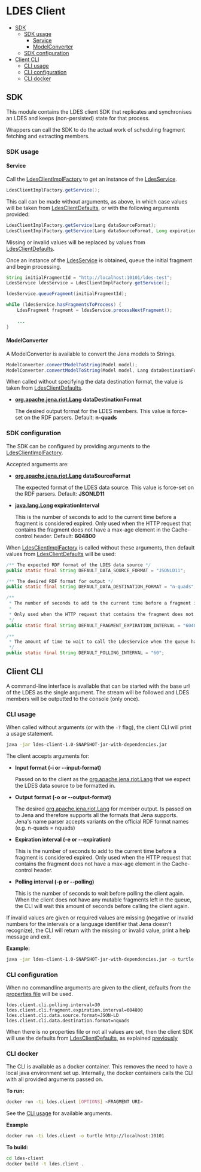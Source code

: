 # LDES Client

- [SDK](#sdk)
    - [SDK usage](#sdk-usage)
        - [Service](#service)
        - [ModelConverter](#modelconverter)
    - [SDK configuration](#sdk-configuration)
- [Client CLI](#client-cli)
    - [CLI usage](#cli-usage)
    - [CLI configuration](#cli-configuration)
    - [CLI docker](#cli-docker)

## SDK

This module contains the LDES client SDK that replicates and synchronises an LDES and keeps (non-persisted) state for that process.

Wrappers can call the SDK to do the actual work of scheduling fragment fetching and extracting members.

### SDK usage


#### Service
Call the [LdesClientImplFactory](src/main/java/be/vlaanderen/informatievlaanderen/ldes/client/LdesClientImplFactory.java) to get an instance of the [LdesService](src/main/java/be/vlaanderen/informatievlaanderen/ldes/client/services/LdesServiceImpl.java).

```java
LdesClientImplFactory.getService();
```

This call can be made without arguments, as above, in which case values will be taken from [LdesClientDefaults](src/main/java/be/vlaanderen/informatievlaanderen/ldes/client/LdesClientDefaults.java), or with the following arguments provided:

```java
LdesClientImplFactory.getService(Lang dataSourceFormat);
LdesClientImplFactory.getService(Lang dataSourceFormat, Long expirationInterval);
```

Missing or invalid values will be replaced by values from [LdesClientDefaults](src/main/java/be/vlaanderen/informatievlaanderen/ldes/client/LdesClientDefaults.java).

Once an instance of the [LdesService](src/main/java/be/vlaanderen/informatievlaanderen/ldes/client/services/LdesServiceImpl.java) is obtained, queue the initial fragment and begin processing.

```java
String initialFragmentId = "http://localhost:10101/ldes-test";
LdesService ldesService = LdesClientImplFactory.getService();

ldesService.queueFragment(initialFragmentId);

while (ldesService.hasFragmentsToProcess) {
	LdesFragment fragment = ldesService.processNextFragment();
	
	...
}
```

#### ModelConverter

A ModelConverter is available to convert the Jena models to Strings.

```java
ModelConverter.convertModelToString(Model model);
ModelConverter.convertModelToString(Model model, Lang dataDestinationFormat);
```

When called without specifying the data destination format, the value is taken from [LdesClientDefaults](src/main/java/be/vlaanderen/informatievlaanderen/ldes/client/LdesClientDefaults.java).

- **[org.apache.jena.riot.Lang](https://jena.apache.org/documentation/javadoc/arq/org/apache/jena/riot/Lang.html) dataDestinationFormat**

  The desired output format for the LDES members. This value is force-set on the RDF parsers.
  Default: **n-quads**

### SDK configuration

The SDK can be configured by providing arguments to the [LdesClientImplFactory](src/main/java/be/vlaanderen/informatievlaanderen/ldes/client/LdesClientImplFactory.java).

Accepted arguments are:
- **[org.apache.jena.riot.Lang](https://jena.apache.org/documentation/javadoc/arq/org/apache/jena/riot/Lang.html) dataSourceFormat**

  The expected format of the LDES data source. This value is force-set on the RDF parsers.
  Default: **JSONLD11**

- **[java.lang.Long](https://docs.oracle.com/en/java/javase/17/docs/api/java.base/java/lang/Long.html) expirationInterval**

  This is the number of seconds to add to the current time before a fragment is considered expired. Only used when the HTTP request that contains the fragment does not have a max-age element in the Cache-control header.
  Default: **604800**


When [LdesClientImplFactory](src/main/java/be/vlaanderen/informatievlaanderen/ldes/client/LdesClientImplFactory.java) is called without these arguments, then default values from [LdesClientDefaults](src/main/java/be/vlaanderen/informatievlaanderen/ldes/client/LdesClientDefaults.java) will be used:

```java
/** The expected RDF format of the LDES data source */
public static final String DEFAULT_DATA_SOURCE_FORMAT = "JSONLD11";

/** The desired RDF format for output */
public static final String DEFAULT_DATA_DESTINATION_FORMAT = "n-quads";

/**
 * The number of seconds to add to the current time before a fragment is considered expired.
 * 
 * Only used when the HTTP request that contains the fragment does not have a max-age element in the Cache-control header.
 */
public static final String DEFAULT_FRAGMENT_EXPIRATION_INTERVAL = "604800";

/**
 * The amount of time to wait to call the LdesService when the queue has no mutable fragments left or when the mutable fragments have not yet expired.
 */
public static final String DEFAULT_POLLING_INTERVAL = "60";
```


## Client CLI

A command-line interface is available that can be started with the base url of the LDES as the single argument.
The stream will be followed and LDES members will be outputted to the console (only once).


### CLI usage

When called without arguments (or with the `-?` flag), the client CLI will print a usage statement.

```bash
java -jar ldes-client-1.0-SNAPSHOT-jar-with-dependencies.jar
```

The client accepts arguments for:
- **Input format (-i or --input-format)**

  Passed on to the client as the [org.apache.jena.riot.Lang](https://jena.apache.org/documentation/javadoc/arq/org/apache/jena/riot/Lang.html) that we expect the LDES data source to be formatted in.
  
- **Output format (-o or --output-format)**

  The desired [org.apache.jena.riot.Lang](https://jena.apache.org/documentation/javadoc/arq/org/apache/jena/riot/Lang.html) for member output. Is passed on to Jena and therefore supports all the formats that Jena supports. Jena's name parser accepts variants on the official RDF format names (e.g. n-quads = nquads)

- **Expiration interval (-e or --expiration)**

  This is the number of seconds to add to the current time before a fragment is considered expired. Only used when the HTTP request that contains the fragment does not have a max-age element in the Cache-control header.
  
- **Polling interval (-p or --polling)**

  This is the number of seconds to wait before polling the client again. When the client does not have any mutable fragments left in the queue, the CLI will wait this amount of seconds before calling the client again.


If invalid values are given or required values are missing (negative or invalid numbers for the intervals or a language identifier that Jena doesn't recognize), the CLI will return with the missing or invalid value, print a help message and exit.

**Example:**

```bash
java -jar ldes-client-1.0-SNAPSHOT-jar-with-dependencies.jar -o turtle http://localhost:10101/ldes-test
```

### CLI configuration

When no commandline arguments are given to the client, defaults from the [properties file](src/main/resources/ldesclientcli.properties) will be used.

```properties
ldes.client.cli.polling.interval=30
ldes.client.cli.fragment.expiration.interval=604800
ldes.client.cli.data.source.format=JSON-LD
ldes.client.cli.data.destination.format=nquads
```
 
When there is no properties file or not all values are set, then the client SDK will use the defaults from [LdesClientDefaults](src/main/java/be/vlaanderen/informatievlaanderen/ldes/client/LdesClientDefaults.java), as explained [previously](#sdk-configuration)

### CLI docker

The CLI is available as a docker container. This removes the need to have a local java environment set up.
Internally, the docker containers calls the CLI with all provided arguments passed on.

**To run:**

```bash
docker run -ti ldes.client [OPTIONS] <FRAGMENT URI>
```

See the [CLI usage](#cli-usage) for available arguments.

**Example**

```bash
docker run -ti ldes.client -o turtle http://localhost:10101
```

**To build:**

```bash
cd ldes-client
docker build -t ldes.client .
```
